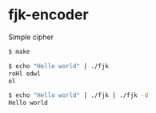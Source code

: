 fjk-encoder
===========

Simple cipher

```bash
$ make

$ echo "Hello world" | ./fjk
roHl edwl
ol

$ echo "Hello world" | ./fjk | ./fjk -d
Hello world
```
